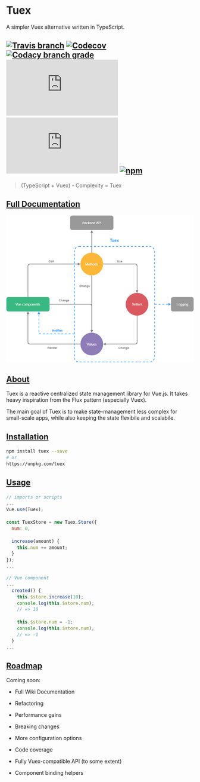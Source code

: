 # Tuex

A simpler Vuex alternative written in TypeScript.

## [![Travis branch](https://img.shields.io/travis/Raiondesu/Tuex/master.svg?style=flat-square)](https://travis-ci.org/Raiondesu/Tuex) [![Codecov](https://img.shields.io/codecov/c/github/Raiondesu/Tuex/dev.svg?style=flat-square)](https://codecov.io/gh/Raiondesu/Tuex) [![Codacy branch grade](https://img.shields.io/codacy/grade/929a2e386c4c4cb6ae12619f89b0f0e3/master.svg?style=flat-square)]() ![size](https://badges.herokuapp.com/size/npm/tuex@latest/lib/index.min.js?style=flat-square) ![size](https://badges.herokuapp.com/size/npm/tuex@latest/lib/index.min.js?style=flat-square&gzip=true) [![npm](https://img.shields.io/npm/dt/tuex.svg?style=flat-square)](http://npmjs.com/package/tuex)

> (TypeScript + Vuex) - Complexity = Tuex

## [Full Documentation](https://github.com/Raiondesu/Tuex/wiki)

![](https://github.com/Raiondesu/Tuex/raw/master/TuexDiagram.png)

## [About](https://github.com/Raiondesu/Tuex/wiki/What-is-Tuex)

Tuex is a reactive centralized state management library for Vue.js. It takes heavy inspiration from the Flux pattern (especially Vuex).

The main goal of Tuex is to make state-management less complex for small-scale apps, while also keeping the state flexibile and scalabile.

## [Installation](https://github.com/Raiondesu/Tuex/wiki/Installation)

```bash
npm install tuex --save
# or
https://unpkg.com/tuex
```

## [Usage](https://github.com/Raiondesu/Tuex/wiki/Getting-Started)

```js
// imports or scripts
...
Vue.use(Tuex);

const TuexStore = new Tuex.Store({
  num: 0,

  increase(amount) {
    this.num += amount;
  }
});
...
```

```js
// Vue component
...
  created() {
    this.$store.increase(10);
    console.log(this.$store.num);
    // => 10

    this.$store.num = -1;
    console.log(this.$store.num);
    // => -1
  }
...
```

## [Roadmap](https://github.com/Raiondesu/Tuex/wiki/Roadmap)

Coming soon:
- Full Wiki Documentation
- Refactoring
- Performance gains
- Breaking changes

- More configuration options
- Code coverage
- Fully Vuex-compatible API (to some extent)

- Component binding helpers
